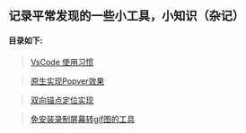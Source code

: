 ## 记录平常发现的一些小工具，小知识（杂记）

#### 目录如下: 

> [VsCode 使用习惯](./vscode/usageHabits.md)

> [原生实现Popver效果](./popver/popver.md)

> [双向锚点定位实现](./achor/achor.md)

> [免安装录制屏幕转gif图的工具](./ScreenToGif.exe)